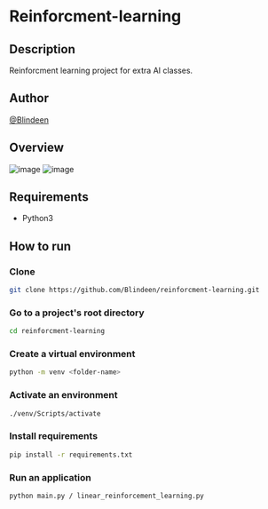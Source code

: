 # Reinforcment-learning
## Description
Reinforcment learning project for extra AI classes.
## Author
[@Blindeen](https://www.github.com/Blindeen)
## Overview
![image](https://github.com/user-attachments/assets/815d471c-cee4-4930-aae6-b928520a4fbe)
![image](https://github.com/user-attachments/assets/eadb1ce4-0649-4c4e-bcce-7b95f296cf5a)
## Requirements
- Python3
## How to run
### Clone
```bash
git clone https://github.com/Blindeen/reinforcment-learning.git
```
### Go to a project's root directory
```bash
cd reinforcment-learning
```
### Create a virtual environment
```bash
python -m venv <folder-name>
```
### Activate an environment
```bash
./venv/Scripts/activate
```
### Install requirements
```bash
pip install -r requirements.txt
```
### Run an application
```bash
python main.py / linear_reinforcement_learning.py
```
